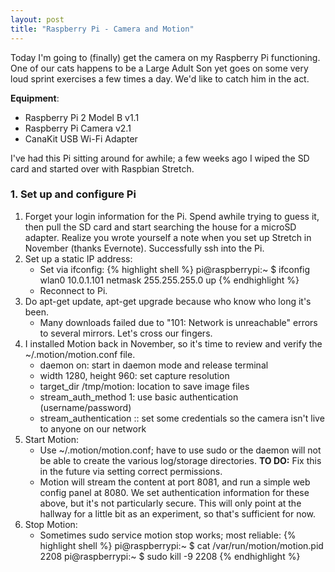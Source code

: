 ```yaml
---
layout: post
title: "Raspberry Pi - Camera and Motion"
---
```


<!---
Markdown cheatsheet: https://github.com/adam-p/markdown-here/wiki/Markdown-Cheatsheet
--->

<!--- Post text follows --->

Today I'm going to (finally) get the camera on my Raspberry Pi functioning. One of our cats happens to be a Large Adult Son yet goes on some very loud sprint exercises a few times a day. We'd like to catch him in the act.

**Equipment**:
* Raspberry Pi 2 Model B v1.1
* Raspberry Pi Camera v2.1
* CanaKit USB Wi-Fi Adapter

I've had this Pi sitting around for awhile; a few weeks ago I wiped the SD card and started over with Raspbian Stretch.

### 1. Set up and configure Pi

1. Forget your login information for the Pi. Spend awhile trying to guess it, then pull the SD card and start searching the house for a microSD adapter. Realize you wrote yourself a note when you set up Stretch in November (thanks Evernote). Successfully ssh into the Pi.
2. Set up a static IP address:
    * Set via ifconfig: 
      {% highlight shell %}
      pi@raspberrypi:~ $ ifconfig wlan0 10.0.1.101 netmask 255.255.255.0 up 
      {% endhighlight %}
    * Reconnect to Pi.
3. Do apt-get update, apt-get upgrade because who know who long it's been.
    * Many downloads failed due to "101: Network is unreachable" errors to several mirrors. Let's cross our fingers.
4. I installed Motion back in November, so it's time to review and verify the ~/.motion/motion.conf file.
    * daemon on: start in daemon mode and release terminal
    * width 1280, height 960: set capture resolution
    * target_dir /tmp/motion: location to save image files
    * stream_auth_method 1: use basic authentication (username/password)
    * stream_authentication <username>:<password>: set some credentials so the camera isn't live to anyone on our network
5. Start Motion:
    * Use ~/.motion/motion.conf; have to use sudo or the daemon will not be able to create the various log/storage directories. **TO DO:** Fix this in the future via setting correct permissions.
    * Motion will stream the content at port 8081, and run a simple web config panel at 8080. We set authentication information for these above, but it's not particularly secure. This will only point at the hallway for a little bit as an experiment, so that's sufficient for now.
6. Stop Motion:
    * Sometimes sudo service motion stop works; most reliable:
      {% highlight shell %}
      pi@raspberrypi:~ $ cat /var/run/motion/motion.pid 
      2208
      pi@raspberrypi:~ $ sudo kill -9 2208
      {% endhighlight %}